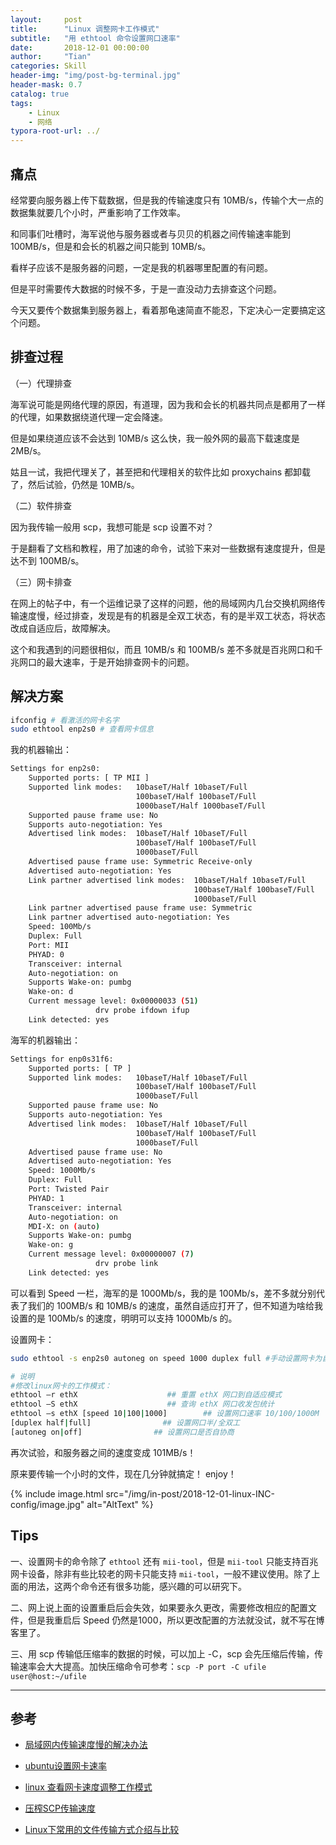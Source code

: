 ```yaml
---
layout:     post
title:      "Linux 调整网卡工作模式"
subtitle:   "用 ethtool 命令设置网口速率"
date:       2018-12-01 00:00:00
author:     "Tian"
categories: Skill
header-img: "img/post-bg-terminal.jpg"
header-mask: 0.7
catalog: true
tags:
    - Linux
    - 网络
typora-root-url: ../
---
```


## 痛点

经常要向服务器上传下载数据，但是我的传输速度只有 10MB/s，传输个大一点的数据集就要几个小时，严重影响了工作效率。

和同事们吐槽时，海军说他与服务器或者与贝贝的机器之间传输速率能到 100MB/s，但是和会长的机器之间只能到 10MB/s。

看样子应该不是服务器的问题，一定是我的机器哪里配置的有问题。

但是平时需要传大数据的时候不多，于是一直没动力去排查这个问题。

今天又要传个数据集到服务器上，看着那龟速简直不能忍，下定决心一定要搞定这个问题。

## 排查过程

（一）代理排查

海军说可能是网络代理的原因，有道理，因为我和会长的机器共同点是都用了一样的代理，如果数据绕道代理一定会降速。

但是如果绕道应该不会达到 10MB/s 这么快，我一般外网的最高下载速度是 2MB/s。

姑且一试，我把代理关了，甚至把和代理相关的软件比如 proxychains 都卸载了，然后试验，仍然是 10MB/s。

（二）软件排查

因为我传输一般用 scp，我想可能是 scp 设置不对？

于是翻看了文档和教程，用了加速的命令，试验下来对一些数据有速度提升，但是达不到 100MB/s。

（三）网卡排查

在网上的帖子中，有一个运维记录了这样的问题，他的局域网内几台交换机网络传输速度慢，经过排查，发现是有的机器是全双工状态，有的是半双工状态，将状态改成自适应后，故障解决。

这个和我遇到的问题很相似，而且 10MB/s 和 100MB/s 差不多就是百兆网口和千兆网口的最大速率，于是开始排查网卡的问题。

## 解决方案

```bash
ifconfig # 看激活的网卡名字
sudo ethtool enp2s0 # 查看网卡信息
```

我的机器输出：

```bash
Settings for enp2s0:
	Supported ports: [ TP MII ]
	Supported link modes:   10baseT/Half 10baseT/Full 
	                        100baseT/Half 100baseT/Full 
	                        1000baseT/Half 1000baseT/Full 
	Supported pause frame use: No
	Supports auto-negotiation: Yes
	Advertised link modes:  10baseT/Half 10baseT/Full 
	                        100baseT/Half 100baseT/Full 
	                        1000baseT/Full 
	Advertised pause frame use: Symmetric Receive-only
	Advertised auto-negotiation: Yes
	Link partner advertised link modes:  10baseT/Half 10baseT/Full 
	                                     100baseT/Half 100baseT/Full 
	                                     1000baseT/Full 
	Link partner advertised pause frame use: Symmetric
	Link partner advertised auto-negotiation: Yes
	Speed: 100Mb/s
	Duplex: Full
	Port: MII
	PHYAD: 0
	Transceiver: internal
	Auto-negotiation: on
	Supports Wake-on: pumbg
	Wake-on: d
	Current message level: 0x00000033 (51)
			       drv probe ifdown ifup
	Link detected: yes

```

海军的机器输出：

```bash
Settings for enp0s31f6:
    Supported ports: [ TP ]
    Supported link modes:   10baseT/Half 10baseT/Full
                            100baseT/Half 100baseT/Full
                            1000baseT/Full
    Supported pause frame use: No
    Supports auto-negotiation: Yes
    Advertised link modes:  10baseT/Half 10baseT/Full
                            100baseT/Half 100baseT/Full
                            1000baseT/Full
    Advertised pause frame use: No
    Advertised auto-negotiation: Yes
    Speed: 1000Mb/s
    Duplex: Full
    Port: Twisted Pair
    PHYAD: 1
    Transceiver: internal
    Auto-negotiation: on
    MDI-X: on (auto)
    Supports Wake-on: pumbg
    Wake-on: g
    Current message level: 0x00000007 (7)
                   drv probe link
    Link detected: yes
```

可以看到 Speed 一栏，海军的是 1000Mb/s，我的是 100Mb/s，差不多就分别代表了我们的 100MB/s 和 10MB/s 的速度，虽然自适应打开了，但不知道为啥给我设置的是 100Mb/s 的速度，明明可以支持 1000Mb/s 的。

设置网卡：

```bash
sudo ethtool -s enp2s0 autoneg on speed 1000 duplex full #手动设置网卡为自适应，速度为 1000，全双工模式

# 说明
#修改linux网卡的工作模式：
ethtool –r ethX                    ## 重置 ethX 网口到自适应模式
ethtool –S ethX                    ## 查询 ethX 网口收发包统计
ethtool –s ethX [speed 10|100|1000]        ## 设置网口速率 10/100/1000M
[duplex half|full]                ## 设置网口半/全双工
[autoneg on|off]                ## 设置网口是否自协商
```

再次试验，和服务器之间的速度变成 101MB/s！

原来要传输一个小时的文件，现在几分钟就搞定！ enjoy！

{% include image.html src="/img/in-post/2018-12-01-linux-INC-config/image.jpg" alt="AltText" %}

## Tips

一、设置网卡的命令除了 `ethtool` 还有 `mii-tool`，但是 `mii-tool` 只能支持百兆网卡设备，除非有些比较老的网卡只能支持 `mii-tool`，一般不建议使用。除了上面的用法，这两个命令还有很多功能，感兴趣的可以研究下。

二、网上说上面的设置重启后会失效，如果要永久更改，需要修改相应的配置文件，但是我重启后 Speed 仍然是1000，所以更改配置的方法就没试，就不写在博客里了。

三、用 scp 传输低压缩率的数据的时候，可以加上 -C，scp 会先压缩后传输，传输速率会大大提高。加快压缩命令可参考：`scp -P port -C ufile user@host:~/ufile`

---

## 参考

- [局域网内传输速度慢的解决办法](https://blog.csdn.net/kfanning/article/details/5481650)

- [ubuntu设置网卡速率](https://blog.csdn.net/samssm/article/details/46831783)

- [linux 查看网卡速度调整工作模式](http://ask.apelearn.com/question/14382)

- [压榨SCP传输速度](http://blog.51cto.com/weipengfei/1350338)

- [Linux下常用的文件传输方式介绍与比较](http://mingxinglai.com/cn/2014/03/copy-file-in-linux/)